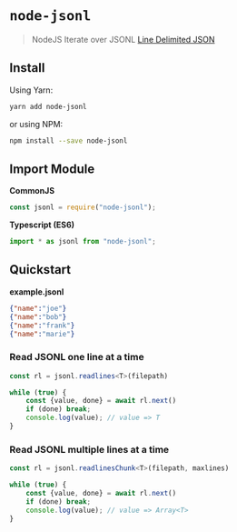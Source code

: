 # `node-jsonl`

> NodeJS Iterate over JSONL [Line Delimited JSON](https://en.wikipedia.org/wiki/JSON_streaming#Line-delimited_JSON)

## Install

Using Yarn:

```bash
yarn add node-jsonl
```

or using NPM:

```bash
npm install --save node-jsonl
```

## Import Module

**CommonJS**

```js
const jsonl = require("node-jsonl");
```

**Typescript (ES6)**

```js
import * as jsonl from "node-jsonl";
```

## Quickstart

**example.jsonl**

```json
{"name":"joe"}
{"name":"bob"}
{"name":"frank"}
{"name":"marie"}
```

### Read JSONL one line at a time

```ts
const rl = jsonl.readlines<T>(filepath)

while (true) {
    const {value, done} = await rl.next()
    if (done) break;
    console.log(value); // value => T
}
```

### Read JSONL multiple lines at a time

```ts
const rl = jsonl.readlinesChunk<T>(filepath, maxlines)

while (true) {
    const {value, done} = await rl.next()
    if (done) break;
    console.log(value); // value => Array<T>
}
```
